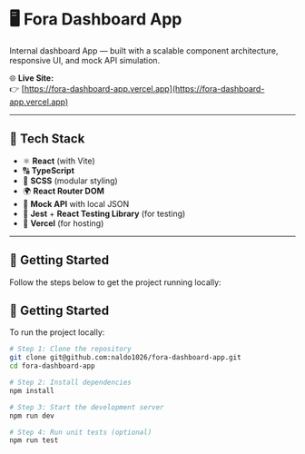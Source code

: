 # 🖥️ Fora Dashboard App

Internal dashboard App — built with a scalable component architecture, responsive UI, and mock API simulation.

🌐 **Live Site:**  
👉 [https://fora-dashboard-app.vercel.app](https://fora-dashboard-app.vercel.app)

---

## 🔧 Tech Stack

- ⚛️ **React** (with Vite)
- 🔠 **TypeScript**
- 🎨 **SCSS** (modular styling)
- 🌍 **React Router DOM**
- 📁 **Mock API** with local JSON
- 🧪 **Jest** + **React Testing Library** (for testing)
- 🚀 **Vercel** (for hosting)

---

## 🚀 Getting Started

Follow the steps below to get the project running locally:

## 🚀 Getting Started

To run the project locally:

```bash
# Step 1: Clone the repository
git clone git@github.com:naldo1026/fora-dashboard-app.git
cd fora-dashboard-app

# Step 2: Install dependencies
npm install

# Step 3: Start the development server
npm run dev

# Step 4: Run unit tests (optional)
npm run test
```
